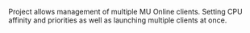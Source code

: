 Project allows management of multiple MU Online clients. Setting CPU affinity and priorities as well as launching multiple clients at once.
